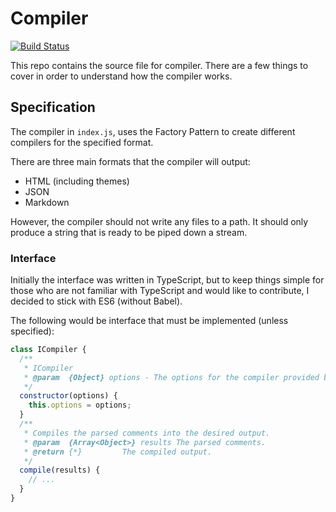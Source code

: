 # Compiler

[![Build Status](https://travis-ci.org/mr-doc/mr-doc-compiler.svg?branch=master)](https://travis-ci.org/mr-doc/mr-doc-compiler)

This repo contains the source file for compiler. There are a few things to cover
in order to understand how the compiler works.

## Specification

The compiler in `index.js`, uses the Factory Pattern to create different compilers for the specified format.

There are three main formats that the compiler will output:
* HTML (including themes)
* JSON
* Markdown

However, the compiler should not write any files to a path.
It should only produce a string that is ready to be piped down a stream.

### Interface

Initially the interface was written in TypeScript, but to keep things simple for those who are not familiar with TypeScript and would like to contribute, I decided to stick with ES6 (without Babel).

The following would be interface that must be implemented (unless specified):

```javascript
class ICompiler {
  /**
   * ICompiler
   * @param  {Object} options - The options for the compiler provided by mr-doc-utils/options
   */
  constructor(options) {
    this.options = options;
  }
  /**
   * Compiles the parsed comments into the desired output.
   * @param  {Array<Object>} results The parsed comments.
   * @return {*}         The compiled output.
   */
  compile(results) {
    // ...
  }
}
```
